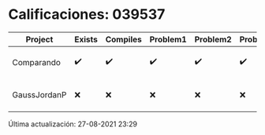 # Calificaciones: 039537
|Project|Exists|Compiles|Problem1|Problem2|Problem3|Extra|Grade|CommitHash|CommitDate|CheckDate|DueDate|Comments|
|-|-|-|-|-|-|-|-|-|-|-|-|-|
|Comparando|✔️|✔️|✔️|✔️|✔️|✔️|10.0|8d02c6530daad2f8e4d44dea760c2d266318313d|20-01-2021 00:00:00|31-01-2021 23:21:00|28-01-2021 21:00:00|nan|
|GaussJordanP|❌|❌|❌|❌|❌|❌|5.0|NA|NA|27-08-2021 23:29:57|14-01-2021 21:00:00|No se encontró el archivo en PracticasComputacionI/GaussJordanP/GaussJordanP.py|

Última actualización: 27-08-2021 23:29